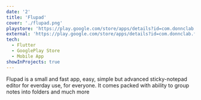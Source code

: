 ```yaml
---
date: '2'
title: 'Flupad'
cover: './flupad.png'
playstore: 'https://play.google.com/store/apps/details?id=com.donnclab.flupad'
external: 'https://play.google.com/store/apps/details?id=com.donnclab.flupad'
tech:
  - Flutter
  - GooglePlay Store
  - Mobile App
showInProjects: true
---
```


Flupad is a small and fast app, easy, simple but advanced sticky-notepad editor for everday use, for everyone.
It comes packed with ability to group notes into folders and much more